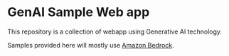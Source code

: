 # GenAI Sample Web app

This repository is a collection of webapp using Generative AI technology.

Samples provided here will mostly use [Amazon Bedrock](https://aws.amazon.com/bedrock/).
